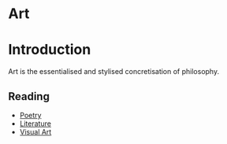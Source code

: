 # Art
# Introduction
Art is the essentialised and stylised concretisation of philosophy.

## Reading
- [Poetry](https://pranigopu.github.io/art/poetry)
- [Literature](https://pranigopu.github.io/art/literature)
- [Visual Art](https://pranigopu.github.io/art/visual-art)